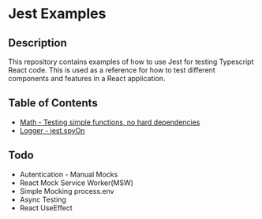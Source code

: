 # Jest Examples

## Description

This repository contains examples of how to use Jest for testing Typescript React code. This is used as a reference for how to test different components and features in a React application.

## Table of Contents

- [Math - Testing simple functions, no hard dependencies](./src/services/math/)
- [Logger - jest.spyOn](./src/services/logger/)

## Todo

- Autentication - Manual Mocks
- React Mock Service Worker(MSW)
- Simple Mocking process.env
- Async Testing
- React UseEffect

